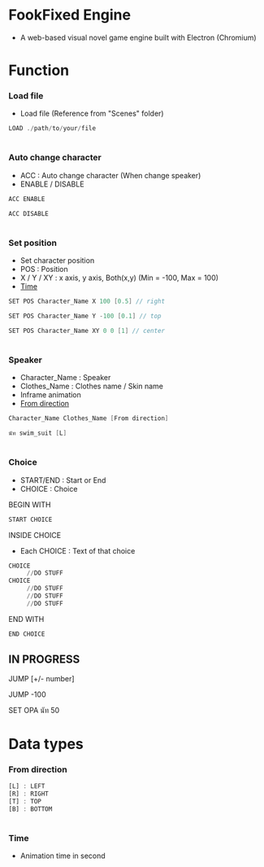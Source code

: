 # FookFixed Engine

-    A web-based visual novel game engine built with Electron (Chromium)

# Function

### Load file

-    Load file (Reference from "Scenes" folder)

```js
LOAD ./path/to/your/file
```

#

### Auto change character

-    ACC : Auto change character (When change speaker)
-    ENABLE / DISABLE

```c
ACC ENABLE
```

```c
ACC DISABLE
```

#

### Set position

-    Set character position
-    POS : Position
-    X / Y / XY : x axis, y axis, Both(x,y) (Min = -100, Max = 100)
-    [Time](#time)

```c
SET POS Character_Name X 100 [0.5] // right
```

```c
SET POS Character_Name Y -100 [0.1] // top
```

```c
SET POS Character_Name XY 0 0 [1] // center
```

#

### Speaker

-    Character_Name : Speaker
-    Clothes_Name : Clothes name / Skin name
-    Inframe animation
-    [From direction](#from-direction)

```c
Character_Name Clothes_Name [From direction]
```

```c
นัท swim_suit [L]
```

#

### Choice

-    START/END : Start or End
-    CHOICE : Choice

BEGIN WITH

```c
START CHOICE
```

INSIDE CHOICE

-    Each CHOICE : Text of that choice

```python
CHOICE
     //DO STUFF
CHOICE
     //DO STUFF
     //DO STUFF
     //DO STUFF
```

END WITH

```c
END CHOICE
```

## IN PROGRESS

JUMP [+/- number]

JUMP -100

SET OPA นัท 50

# Data types

### From direction

```js
[L] : LEFT
[R] : RIGHT
[T] : TOP
[B] : BOTTOM
```

#

### Time

-    Animation time in second

#
